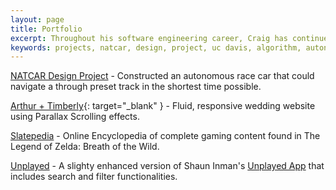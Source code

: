 ```yaml
---
layout: page
title: Portfolio
excerpt: Throughout his software engineering career, Craig has continued to expand his portfolio with diverse projects that show his skills and versatility as an engineer.
keywords: projects, natcar, design, project, uc davis, algorithm, autonomous, racecar, sensor, software 
---
```


[NATCAR Design Project](./natcar) - Constructed an autonomous race car that could navigate a through preset track in the shortest time possible.

[Arthur + Timberly](https://agile-hollows-93588.herokuapp.com/){: target="_blank" } - Fluid, responsive wedding website using Parallax Scrolling effects.

[Slatepedia](https://slatepedia.herokuapp.com/) - Online Encyclopedia of complete gaming content found in The Legend of Zelda: Breath of the Wild. 

[Unplayed](https://unplayed-app.herokuapp.com/) - A slighty enhanced version of Shaun Inman's [Unplayed App](https://shauninman.com/unplayed/) that includes search and filter functionalities.